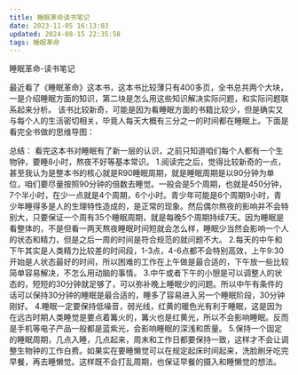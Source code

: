 ```yaml
---
title: 睡眠革命读书笔记
date: 2023-11-05 16:13:03
updated: 2024-08-15 22:35:58
tags: 睡眠革命
---
```

睡眠革命-读书笔记

最近看了《睡眠革命》这本书，这本书比较薄只有400多页，全书总共两个大块，一是介绍睡眠方面的知识，第二块是怎么用这些知识解决实际问题，和实际问题联系起来分析。
该书比较新奇，可能是因为看睡眠方面的书籍比较少，但是确实又与每个人的生活密切相关，毕竟人每天大概有三分之一的时间都在睡眠上。下面是看完全书做的思维导图：



总结：
看完这本书对睡眠有了新一层的认识，之前只知道咱们每个人都有一个生物钟，要睡8小时，熬夜不好等基本常识。
1.阅读完之后，觉得比较新奇的一点，甚至我认为是整本书的核心就是R90睡眠周期，就是睡眠周期是以90分钟为单位，咱们要尽量按照90分钟的倍数去睡觉。一般会是5个周期，也就是450分钟，7个半小时，在少一点就是4个周期，6个小时。青少年可能是6个周期9小时，青少年睡得多是人的生理特性造成的，是正常的现象。然后偶尔熬夜的影响并不会特别大，只要保证一个周有35个睡眠周期，就是每晚5个周期持续7天。因为睡眠是看整体的，不是但看一两天熬夜睡眠时间短就会怎么样，睡眠少当然会影响一个人的状态和精力，但是之后一周的时间是符合规范的就问题不大。
2.每天的中午和下午其实是人类精力比较差的时间段，1-3点，4-6点都不会特别高效，上午9:30开始是人状态最好的时间，所以困难的工作在上午做是最合适的，下午放一些比较简单容易解决，不怎么用动脑的事情。
3.中午或者下午的小憩是可以调整人的状态的，短短的30分钟就足够了，可以弥补晚上睡眠少的问题。所以中午有条件的话可以保持30分钟的睡眠是最合适的，睡多了容易进入另一个睡眠阶段，30分钟刚好。
4.睡眠一定要保持低噪音，弱光线，红黄的暖色光有利于睡眠，这是因为在远古时期人类睡觉是要点着篝火的，篝火也是红黄光，所以不会影响睡眠。反而是手机等电子产品一般都是蓝紫光，会影响睡眠的深浅和质量。
5.保持一个固定的睡眠周期，几点入睡，几点起来，周末和工作日都要保持一致，这样才不会让调整生物钟的工作白费。如果实在要睡懒觉可以在规定起床时间起来，洗脸刷牙吃完早餐，再去睡懒觉。这样既不会打乱周期，也保证早餐的摄入和睡懒觉的想法。
